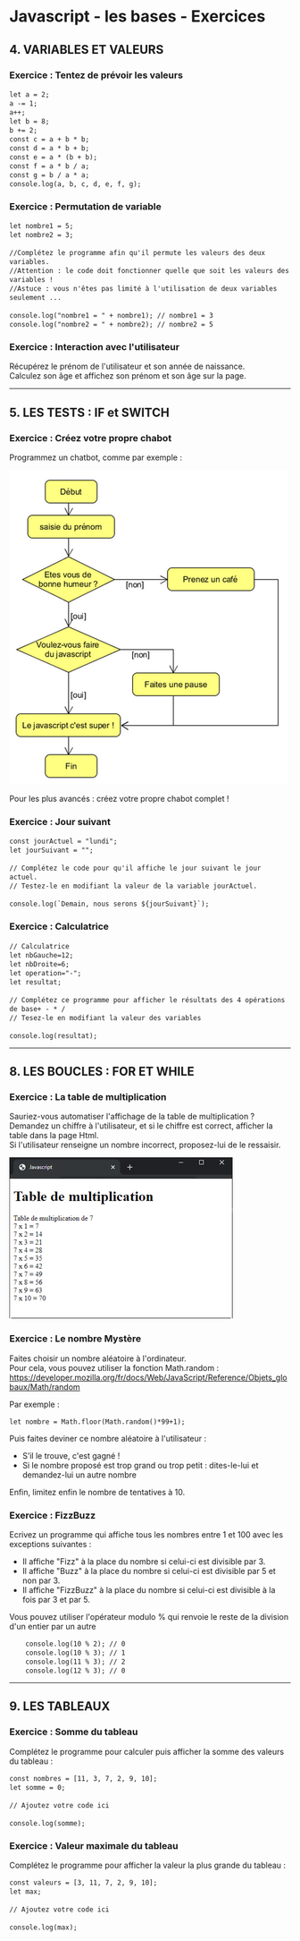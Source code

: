 # Javascript - les bases - Exercices

## 4. VARIABLES ET VALEURS

### Exercice : Tentez de prévoir les valeurs

    let a = 2;
    a -= 1;
    a++;
    let b = 8;
    b += 2;
    const c = a + b * b;
    const d = a * b + b;
    const e = a * (b + b);
    const f = a * b / a;
    const g = b / a * a;
    console.log(a, b, c, d, e, f, g);

### Exercice : Permutation de variable

    let nombre1 = 5;
    let nombre2 = 3;

    //Complétez le programme afin qu'il permute les valeurs des deux variables.
    //Attention : le code doit fonctionner quelle que soit les valeurs des variables !
    //Astuce : vous n'êtes pas limité à l'utilisation de deux variables seulement ...

    console.log("nombre1 = " + nombre1); // nombre1 = 3
    console.log("nombre2 = " + nombre2); // nombre2 = 5

### Exercice : Interaction avec l'utilisateur

Récupérez le prénom de l'utilisateur et son année de naissance.<br/>
Calculez son âge et affichez son prénom et son âge sur la page.

<hr/>

## 5. LES TESTS : IF et SWITCH

### Exercice : Créez votre propre chabot

Programmez un chatbot, comme par exemple :

![chatbot.png](chatbot.png)

Pour les plus avancés : créez votre propre chabot complet !

### Exercice : Jour suivant

    const jourActuel = "lundi";
    let jourSuivant = "";

    // Complétez le code pour qu'il affiche le jour suivant le jour actuel.
    // Testez-le en modifiant la valeur de la variable jourActuel.

    console.log(`Demain, nous serons ${jourSuivant}`);

### Exercice : Calculatrice

    // Calculatrice
    let nbGauche=12;
    let nbDroite=6;
    let operation="-";
    let resultat;

    // Complétez ce programme pour afficher le résultats des 4 opérations de base+ - * /
    // Tesez-le en modifiant la valeur des variables

    console.log(resultat);

<hr/>

## 8. LES BOUCLES : FOR ET WHILE

### Exercice : La table de multiplication

Sauriez-vous automatiser l'affichage de la table de multiplication ?<br/>
Demandez un chiffre à l'utilisateur, et si le chiffre est correct, afficher la table dans la page Html.<br/>
Si l'utilisateur renseigne un nombre incorrect, proposez-lui de le ressaisir.

![multiplication.png](multiplication.png)

### Exercice : Le nombre Mystère

Faites choisir un nombre aléatoire à l'ordinateur. <br/>
Pour cela, vous pouvez utiliser la fonction Math.random : https://developer.mozilla.org/fr/docs/Web/JavaScript/Reference/Objets_globaux/Math/random 

Par exemple :

    let nombre = Math.floor(Math.random()*99+1);

Puis faites deviner ce nombre aléatoire à l'utilisateur :

- S’il le trouve, c'est gagné !
- Si le nombre proposé est trop grand ou trop petit : dites-le-lui et demandez-lui un autre nombre

Enfin, limitez enfin le nombre de tentatives à 10.

### Exercice : FizzBuzz

Ecrivez un programme qui affiche tous les nombres entre 1 et 100 avec les exceptions suivantes :

- Il affiche "Fizz" à la place du nombre si celui-ci est divisible par 3.
- Il affiche "Buzz" à la place du nombre si celui-ci est divisible par 5 et non par 3.
- Il affiche "FizzBuzz" à la place du nombre si celui-ci est divisible à la fois par 3 et par 5.

Vous pouvez utiliser l'opérateur modulo % qui renvoie le reste de la division d'un entier par un autre

        console.log(10 % 2); // 0
        console.log(10 % 3); // 1
        console.log(11 % 3); // 2
        console.log(12 % 3); // 0

<hr/>

## 9. LES TABLEAUX

### Exercice : Somme du tableau

Complétez le programme pour calculer puis afficher la somme des valeurs du tableau :

    const nombres = [11, 3, 7, 2, 9, 10];
    let somme = 0;

    // Ajoutez votre code ici

    console.log(somme);

### Exercice : Valeur maximale du tableau

Complétez le programme pour afficher la valeur la plus grande du tableau :

    const valeurs = [3, 11, 7, 2, 9, 10];
    let max;

    // Ajoutez votre code ici

    console.log(max);
